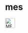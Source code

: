 # mes
<img height="32px" alt="MES UTS" src="https://github.com/user-attachments/assets/8b41a680-b152-4460-9a9d-c81ae47eacce" />
